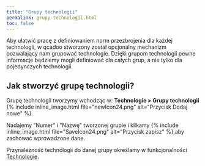 ```yaml
---
title: "Grupy technologii"
permalink: grupy-technologii.html 
toc: false
---
```

Aby ułatwić pracę z definiowaniem norm przezbrojenia dla każdej technologii, w qcadoo stworzony został opcjonalny mechanizm pozwalający nam grupować technologie. Dzięki grupom technologii pewne informacje będziemy mogli definiować dla całych grup, a nie tylko dla pojedynczych technologii. 

## Jak stworzyć grupę technologii?
    
Grupę technologii tworzymy wchodząc w: **Technologie > Grupy technologii** {% include inline_image.html file="newIcon24.png" alt="Przycisk Dodaj nowe" %}.

Nadajemy "Numer" i "Nazwę" tworzonej grupie i klikamy {% include inline_image.html file="SaveIcon24.png" alt="Przycisk zapisz" %},aby zachować wprowadzone dane.

Przynależność technologii do danej grupy określamy w funkcjonalności [Technologie](/technologie-szczegoly).

